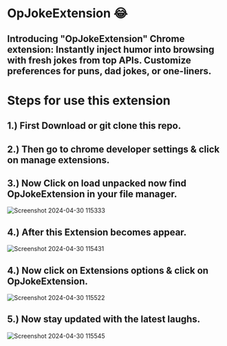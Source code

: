 # OpJokeExtension 😂


## Introducing "OpJokeExtension" Chrome extension: Instantly inject humor into browsing with fresh jokes from top APIs. Customize preferences for puns, dad jokes, or one-liners.

# Steps for use this extension

##  1.) First Download or git clone this repo.

##  2.) Then go to chrome developer settings & click on manage extensions.

##  3.) Now Click on load unpacked now find OpJokeExtension in your file manager.

![Screenshot 2024-04-30 115333](https://github.com/adarshlkdev/OpJokeExtension/assets/129508819/f5ea26cf-569b-4a14-9015-1fd006f20bcc)

##  4.) After this Extension becomes appear.
![Screenshot 2024-04-30 115431](https://github.com/adarshlkdev/OpJokeExtension/assets/129508819/2eb03f86-2db9-48e7-866b-d68a33c5b54a)

##  4.) Now click on Extensions options & click on OpJokeExtension.
![Screenshot 2024-04-30 115522](https://github.com/adarshlkdev/OpJokeExtension/assets/129508819/228268da-9582-44e1-9ebc-6fe73d31630c)
##  5.) Now stay updated with the latest laughs.
![Screenshot 2024-04-30 115545](https://github.com/adarshlkdev/OpJokeExtension/assets/129508819/887cc1e8-5490-4622-8736-77f87581fc34)

